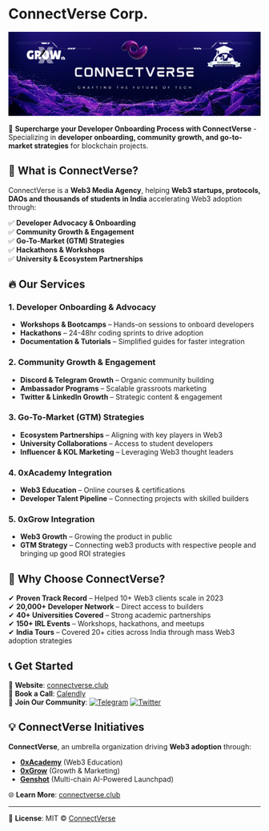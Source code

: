 # ConnectVerse Corp.

<p align="center">
  <img src="/public/social-image.png" alt="ConnectVerse Banner">
</p>

🚀 **Supercharge your Developer Onboarding Process with ConnectVerse** - Specializing in **developer onboarding, community growth, and go-to-market strategies** for blockchain projects.

## 📌 What is ConnectVerse?

ConnectVerse is a **Web3 Media Agency**, helping **Web3 startups, protocols, DAOs and thousands of students in India** accelerating Web3 adoption through:

✅ **Developer Advocacy & Onboarding**  
✅ **Community Growth & Engagement**  
✅ **Go-To-Market (GTM) Strategies**  
✅ **Hackathons & Workshops**  
✅ **University & Ecosystem Partnerships**  

## 🔥 Our Services

### 1. Developer Onboarding & Advocacy
- **Workshops & Bootcamps** – Hands-on sessions to onboard developers
- **Hackathons** – 24-48hr coding sprints to drive adoption
- **Documentation & Tutorials** – Simplified guides for faster integration

### 2. Community Growth & Engagement
- **Discord & Telegram Growth** – Organic community building
- **Ambassador Programs** – Scalable grassroots marketing
- **Twitter & LinkedIn Growth** – Strategic content & engagement

### 3. Go-To-Market (GTM) Strategies
- **Ecosystem Partnerships** – Aligning with key players in Web3
- **University Collaborations** – Access to student developers
- **Influencer & KOL Marketing** – Leveraging Web3 thought leaders

### 4. 0xAcademy Integration
- **Web3 Education** – Online courses & certifications
- **Developer Talent Pipeline** – Connecting projects with skilled builders

### 5. 0xGrow Integration
- **Web3 Growth** – Growing the product in public
- **GTM Strategy** – Connecting web3 products with respective people and bringing up good ROI strategies

## 🚀 Why Choose ConnectVerse?

✔ **Proven Track Record** – Helped 10+ Web3 clients scale in 2023  
✔ **20,000+ Developer Network** – Direct access to builders  
✔ **40+ Universities Covered** – Strong academic partnerships  
✔ **150+ IRL Events** – Workshops, hackathons, and meetups  
✔ **India Tours** – Covered 20+ cities across India through mass Web3 adoption strategies  

## 📞 Get Started

🔗 **Website**: [connectverse.club](https://connectverse.club)  
📅 **Book a Call**: [Calendly](https://calendly.com/connectverse/short-meet)  
📢 **Join Our Community**: 
[![Telegram](https://img.shields.io/badge/Telegram-2CA5E0?style=flat&logo=telegram)](https://t.me/connectverseweb3)
[![Twitter](https://img.shields.io/badge/Twitter-1DA1F2?style=flat&logo=twitter)](https://x.com/connectverse3)

## 💡 ConnectVerse Initiatives

**ConnectVerse**, an umbrella organization driving **Web3 adoption** through:
- **[0xAcademy](https://0xAcademy.xyz)** (Web3 Education)
- **[0xGrow](https://0xGrow.xyz)** (Growth & Marketing)
- **[Genshot](https://genshot.vercel.app)** (Multi-chain AI-Powered Launchpad)

🌐 **Learn More**: [connectverse.club](https://connectverse.club)

---

📜 **License**: MIT © [ConnectVerse](https://github.com/ConnectVerse213)